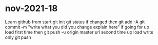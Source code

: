 # nov-2021-18
Learn github from start
git init 
git status 
if changed then
git add -A
git commit -m "write what you did you change explain here"
if going for up load first time then 
git push -u origin master url
second time up load write only 
git push

